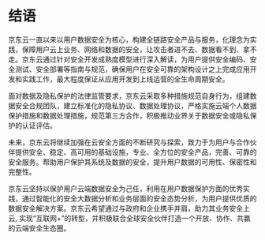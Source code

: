 # 结语

京东云一直以来以用户数据安全为核心，构建全链路安全产品与服务，化理念为实践，保障用户云上业务、网络和数据的安全，让攻击者进不去、数据看不到、拿不走。京东云通过针对安全开发成熟度模型进行深入解读，为用户提供安全编码、安全测试、安全部署等指南与规范，确保用户在安全可靠的架构设计之上完成应用开发和实践工作，最大程度保证从应用开发到上线运营的全生命周期安全。

面对数据及隐私保护的法律监管要求，京东云采取多种措施规范自身行为，组建数据安全合规团队，建立标准化的隐私协议、数据处理协议，严格实施云端个人数据保护措施和数据处理措施，规范第三方合作，积极推动业界关于数据安全或隐私保护的认证评估。

未来，京东云将继续加强在云安全方面的不断研究与探索，致力于为用户与合作伙伴提供安全、稳定、高可用的基础设施，专业、全方位的安全产品，完善、可靠的安全服务。帮助用户保护其系统及数据的安全，提升用户数据的可用性、保密性和完整性。

京东云坚持以保护用户云端数据安全为己任，利用在用户数据保护方面的优秀实践，通过智能化的安全大数据分析和业务层面的安全态势分析，为用户提供优质的数据安全解决方案。京东云希望通过与政府和企业携手并肩，助力其业务安全上云, 实现“互联网+”的转型，并积极联合全球安全伙伴打造一个开放、协作、共赢的云端安全生态圈。




